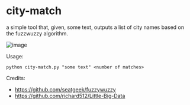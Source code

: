 # city-match
a simple tool that, given, some text, outputs a list of city names based on the fuzzwuzzy algorithm.

![image](https://user-images.githubusercontent.com/4397663/43040457-a39601f6-8d01-11e8-9dcb-0fad50c248a7.png)



Usage: 
```
python city-match.py "some text" <number of matches>
```


Credits:
- https://github.com/seatgeek/fuzzywuzzy
- https://github.com/richard512/Little-Big-Data
